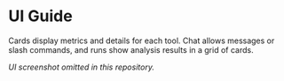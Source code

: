 # UI Guide

Cards display metrics and details for each tool. Chat allows messages or slash commands, and runs show analysis results in a grid of cards.

_UI screenshot omitted in this repository._

